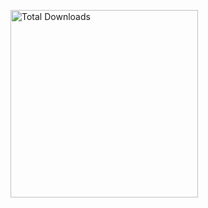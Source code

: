 <p align="left">
<a href="https://github.com/winebox64/winlator/releases">
<img src="https://img.shields.io/badge/%20DOWNLOAD%20-wb64?style=for-the-badge-plastic&logo=Android&logoColor=green&logoSize=auto&label=WINLATOR%20WB64&labelColor=blue&color=66BA32" alt="Total Downloads" width="300">
</p>

